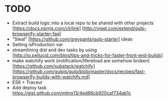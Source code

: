# TODO

* Extract build logic into a local repo to be shared with other projects
    [https://docs.npmjs.com/cli/link]
    [http://viget.com/extend/gulp-browserify-starter-faq]
* "Steal" [https://github.com/greypants/gulp-starter] ideas
* Setting isProduction var
* streamlining dist and dev tasks by using [http://io.pellucid.com/blog/tips-and-tricks-for-faster-front-end-builds]
* make watchify work (notification/lifereload are somehow broken)
    [https://github.com/substack/watchify]
    [https://github.com/gulpjs/gulp/blob/master/docs/recipes/fast-browserify-builds-with-watchify.md]
* ES6 + Traceur
* Add deploy task https://gist.github.com/mlms13/4ed66cb920caf734ab1c

